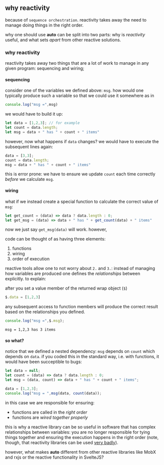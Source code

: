 
## why reactivity

because of `sequence orchestration`. reactivity
takes away the need to manage doing things in
the right order.

why one should use **auto**
can be split into two parts: why is _reactivity_
useful, and what sets _apart_ from other
reactive solutions.

### why reactivity

reactivity takes away two things that are a lot
of work to manage in any given program:
sequencing and wiring;

#### sequencing

consider one of the variables we defined above: `msg`.
how would one typically produce such a variable
so that we could use it somewhere as in

```js
console.log("msg =",msg)
```

we would have to build it up:

```js
let data = [1,2,3]; // for example
let count = data.length;
let msg = data + " has " + count + " items"
```

however, now what happens if `data` changes?
we would have to execute the subsequent
lines again:

```js
data = [3,3];
count = data.length;
msg = data + " has " + count + " items"
```

this is error prone: we have to ensure
we update `count` each time correctly
_before_ we calculate `msg`.

#### wiring

what if we instead create a special function
to calculate the correct value of `msg`:

```js
let get_count = (data) => data ? data.length : 0;
let get_msg = (data) => data + " has " + get_count(data) + " items"
```

now we just say `get_msg(data)` will work. however,

code can be thought of as having three elements:

 1. functions
 2. wiring
 3. order of execution

reactive tools allow one to not worry about `2.` and `3.`:
instead of managing how variables are produced
one defines the _relationships_ between explicitly. to explain:

after you set a value member of the returned wrap object (`$`)

```js
$.data = [1,2,3]
```

any subsequent access to function
members will produce the correct result based
on the relationships you defined.

```js
console.log("msg =",$.msg);
```

```
msg = 1,2,3 has 3 items
```

#### so what?

notice that we defined a nested
dependency: `msg` depends on `count`
which depends on `data`. if you coded
this in the standard way, i.e. with functions,
it would have been succeptible to bugs:

```js
let data = null;
let count = (data) => data ? data.length : 0;
let msg = (data, count) => data + " has " + count + " items";

data = [1,2,3];
console.log("msg = ",msg(data, count(data));
```

in this case we are responsible for ensuring:

 - functions are called in the _right order_
 - functions are _wired together properly_

this is why a reactive library can be
so useful in software that has complex
relationships between variables:
you are no longer responsible for
tying things together and ensuring
the execution happens in the right order
(note, though, that reactivity libraries
can be used [very badly](docs/bad-reactivity.md)).

however, what makes **auto** different from
other reactive libraries like MobX and
rxjs or the reactive functionality in SvelteJS?